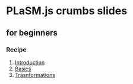 # PLaSM.js crumbs slides

## for beginners

### Recipe

1. [Introduction](introduction/Readme.md)
2. [Basics](basics/Readme.md)
3. [Trasnformations](transformations/Readme.md)

